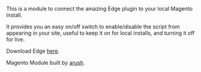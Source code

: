 This is a module to connect the amazing Edge plugin to your local Magento install.

It provides you an easy on/off switch to enable/disable the script from appearing in your site, useful to keep it on for local installs, and turning it off for live.

Download Edge [here](http://www.getedge.io).

Magento Module built by [arush](http://www.twitter.com/arush).
